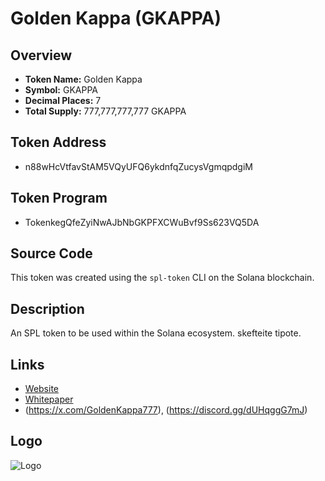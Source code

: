 # Golden Kappa (GKAPPA)

## Overview
- **Token Name:** Golden Kappa
- **Symbol:** GKAPPA
- **Decimal Places:** 7
- **Total Supply:** 777,777,777,777 GKAPPA

## Token Address
- n88wHcVtfavStAM5VQyUFQ6ykdnfqZucysVgmqpdgiM

## Token Program
- TokenkegQfeZyiNwAJbNbGKPFXCWuBvf9Ss623VQ5DA

## Source Code
This token was created using the `spl-token` CLI on the Solana blockchain. 

## Description
An SPL token to be used within the Solana ecosystem. skefteite tipote.

## Links
- [Website](https://gkappa.org/)
- [Whitepaper](??????????)
- (https://x.com/GoldenKappa777), (https://discord.gg/dUHqggG7mJ)

## Logo
![Logo](https://gateway.pinata.cloud/ipfs/QmbgDgsdWnfnjamFqYrjRKhuJ1XjS3rKf9reYT6oXrS6KY)
